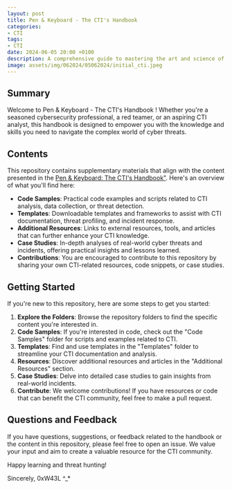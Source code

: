 ```yaml
---
layout: post
title: Pen & Keyboard - The CTI's Handbook
categories:
- CTI
tags:
- CTI
date: 2024-06-05 20:00 +0100
description: A comprehensive guide to mastering the art and science of CTI (Cyber Threat Intelligence). 
image: assets/img/062024/05062024/initial_cti.jpeg
---
```


## Summary
Welcome to Pen & Keyboard - The CTI's Handbook ! Whether you're a seasoned cybersecurity professional, a red teamer, or an aspiring CTI analyst, this handbook is designed to empower you with the knowledge and skills you need to navigate the complex world of cyber threats.

## Contents
This repository contains supplementary materials that align with the content presented in the <a href="https://w43l.gitbook.io/ctihandboook/">Pen & Keyboard: The CTI's Handbook"</a>. 
Here's an overview of what you'll find here:
- **Code Samples**: Practical code examples and scripts related to CTI analysis, data collection, or threat detection.
- **Templates**: Downloadable templates and frameworks to assist with CTI documentation, threat profiling, and incident response.
- **Additional Resources**: Links to external resources, tools, and articles that can further enhance your CTI knowledge.
- **Case Studies**: In-depth analyses of real-world cyber threats and incidents, offering practical insights and lessons learned.
- **Contributions**: You are encouraged to contribute to this repository by sharing your own CTI-related resources, code snippets, or case studies.

## Getting Started
If you're new to this repository, here are some steps to get you started:
1. **Explore the Folders**: Browse the repository folders to find the specific content you're interested in.
2. **Code Samples**: If you're interested in code, check out the "Code Samples" folder for scripts and examples related to CTI.
3. **Templates**: Find and use templates in the "Templates" folder to streamline your CTI documentation and analysis.
4. **Resources**: Discover additional resources and articles in the "Additional Resources" section.
5. **Case Studies**: Delve into detailed case studies to gain insights from real-world incidents.
6. **Contribute**: We welcome contributions! If you have resources or code that can benefit the CTI community, feel free to make a pull request.

## Questions and Feedback
If you have questions, suggestions, or feedback related to the handbook or the content in this repository, please feel free to open an issue. We value your input and aim to create a valuable resource for the CTI community.

Happy learning and threat hunting!

Sincerely, 0xW43L ^_*
